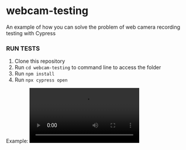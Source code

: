 # webcam-testing

An example of how you can solve the problem of web camera recording testing with Cypress

### RUN TESTS

1. Clone this repository
2. Run `cd webcam-testing` to command line to access the folder
3. Run `npm install`
4. Run `npx cypress open`

Example: 
![Webcam Test](cypress/videos/webcam.cy.js.mp4)

